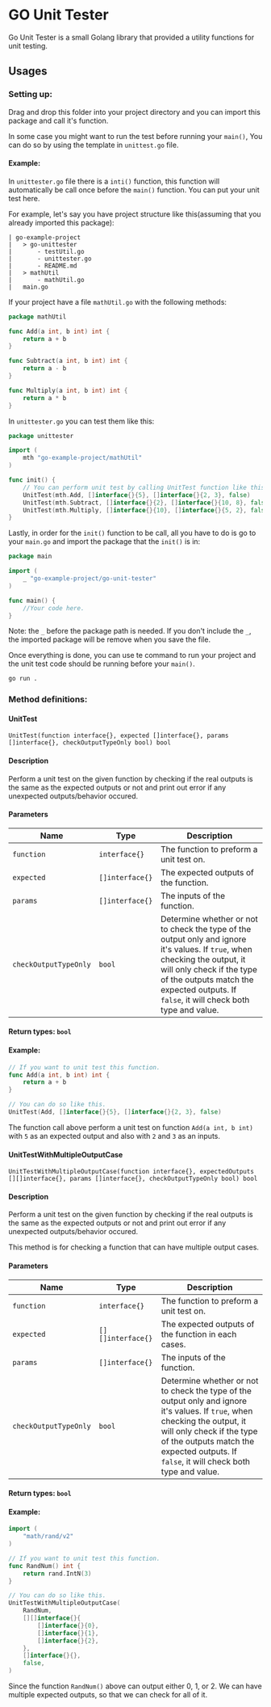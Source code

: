 # GO Unit Tester

Go Unit Tester is a small Golang library that provided a utility functions for unit testing.

## Usages

### Setting up:
Drag and drop this folder into your project directory and you can import this package and call it's function.

In some case you might want to run the test before running your `main()`, You can do so by using the template in `unittest.go` file.

#### Example:

In `unittester.go` file there is a `inti()` function, this function will automatically be call once before the `main()` function. You can put your unit test here.

For example, let's say you have project structure like this(assuming that you already imported this package):

```
| go-example-project
|   > go-unittester
|       - testUtil.go
|       - unittester.go
|       - README.md
|   > mathUtil
|       - mathUtil.go
|   main.go
```

If your project have a file `mathUtil.go` with the following methods:

```go
package mathUtil

func Add(a int, b int) int {
	return a + b
}

func Subtract(a int, b int) int {
	return a - b
}

func Multiply(a int, b int) int {
	return a * b
}
```

In `unittester.go` you can test them like this:

```go
package unittester

import (
    mth "go-example-project/mathUtil"
)

func init() {
	// You can perform unit test by calling UnitTest function like this.
	UnitTest(mth.Add, []interface{}{5}, []interface{}{2, 3}, false)
    UnitTest(mth.Subtract, []interface{}{2}, []interface{}{10, 8}, false)
    UnitTest(mth.Multiply, []interface{}{10}, []interface{}{5, 2}, false)
}
```

Lastly, in order for the `init()` function to be call, all you have to do is go to your `main.go` and import the package that the `init()` is in:

```go
package main

import (
	_ "go-example-project/go-unit-tester"
)

func main() {
    //Your code here.
}
```

Note: the `_` before the package path is needed. If you don't include the `_`, the imported package will be remove when you save the file.

Once everything is done, you can use te command to run your project and the unit test code should be running before your `main()`.

```sh
go run .
```

### Method definitions:

#### UnitTest

`UnitTest(function interface{}, expected []interface{}, params []interface{}, checkOutputTypeOnly bool) bool`

#### Description
Perform a unit test on the given function by checking if the real outputs is the same as the expected outputs or not and print out error if any unexpected outputs/behavior occured.

#### Parameters

| Name | Type | Description |      
| ------------- |------| ------------- |
| `function` | `interface{}` | The function to preform a unit test on. |
| `expected` | `[]interface{}` | The expected outputs of the function. |
| `params` | `[]interface{}` | The inputs of the function. |
| `checkOutputTypeOnly` | `bool` | Determine whether or not to check the type of the output only and ignore it's values. If `true`, when checking the output, it will only check if the type of the outputs match the expected outputs. If `false`, it will check both type and value. |

#### Return types: `bool`

#### Example:

```go
// If you want to unit test this function.
func Add(a int, b int) int {
    return a + b
}

// You can do so like this.
UnitTest(Add, []interface{}{5}, []interface{}{2, 3}, false)
```

The function call above perform a unit test on function `Add(a int, b int)` with `5` as an expected output and also with `2` and `3` as an inputs.

#### UnitTestWithMultipleOutputCase

`UnitTestWithMultipleOutputCase(function interface{}, expectedOutputs [][]interface{}, params []interface{}, checkOutputTypeOnly bool) bool`

#### Description
Perform a unit test on the given function by checking if the real outputs is the same as the expected outputs or not and print out error if any unexpected outputs/behavior occured.

This method is for checking a function that can have multiple output cases.

#### Parameters

| Name | Type | Description |      
| ------------- |------| ------------- |
| `function` | `interface{}` | The function to preform a unit test on. |
| `expected` | `[][]interface{}` | The expected outputs of the function in each cases. |
| `params` | `[]interface{}` | The inputs of the function. |
| `checkOutputTypeOnly` | `bool` | Determine whether or not to check the type of the output only and ignore it's values. If `true`, when checking the output, it will only check if the type of the outputs match the expected outputs. If `false`, it will check both type and value. |

#### Return types: `bool`

#### Example:

```go
import (
	"math/rand/v2"
)

// If you want to unit test this function.
func RandNum() int {
    return rand.IntN(3)
}

// You can do so like this.
UnitTestWithMultipleOutputCase(
    RandNum,
    [][]interface{}{
        []interface{}{0}, 
        []interface{}{1}, 
        []interface{}{2},
    },
    []interface{}{},
    false,
)
```

Since the function `RandNum()` above can output either 0, 1, or 2. We can have multiple expected outputs, so that we can check for all of it.